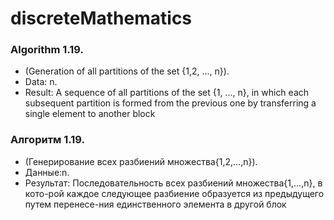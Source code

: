 # discreteMathematics

### Algorithm 1.19.
- (Generation of all partitions of the set {1,2, ..., n}).
- Data: n.
- Result: A sequence of all partitions of the set {1, ..., n}, in which each subsequent partition is formed from the previous one by transferring a single element to another block

### Алгоритм 1.19.
- (Генерирование всех разбиений множества{1,2,...,n}).
- Данные:n.
- Результат: Последовательность всех разбиений множества{1,...,n}, в кото-рой каждое следующее разбиение образуется из предыдущего путем перенесе-ния единственного элемента в другой блок
